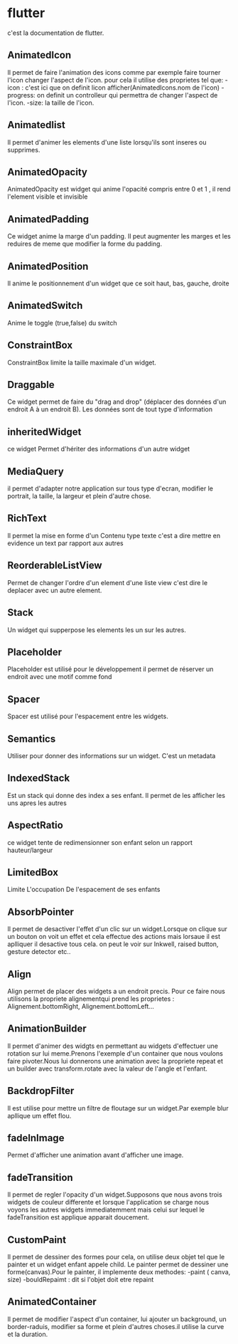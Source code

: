 # flutter
c'est la documentation de flutter.

## AnimatedIcon
Il permet de faire l'animation des icons comme par exemple faire tourner l'icon changer l'aspect de l'icon.
pour cela il utilise des proprietes tel que:
-icon : c'est ici que on definit licon afficher(AnimatedIcons.nom de l'icon)
-progress: on definit un controlleur qui permettra de changer l'aspect de l'icon.
-size: la taille de l'icon.

## Animatedlist
Il permet d'animer les elements d'une liste lorsqu'ils sont inseres ou supprimes.



## AnimatedOpacity 
AnimatedOpacity est widget qui anime l'opacité compris entre 0 et 1 , il rend l'element visible et invisible


## AnimatedPadding
Ce widget anime la marge d'un padding. Il peut augmenter les marges et les reduires de meme que modifier la forme du padding.

## AnimatedPosition
Il anime le positionnement d'un widget que ce soit haut, bas, gauche, droite 

## AnimatedSwitch
Anime le toggle (true,false) du switch


## ConstraintBox 
ConstraintBox limite la taille maximale d'un widget.


## Draggable
Ce widget permet de faire du "drag and drop" (déplacer des données d'un endroit A à un endroit B). Les données sont de tout type d'information


## inheritedWidget 
ce widget Permet d'hériter des informations d'un autre widget 


## MediaQuery 
il permet d'adapter notre application sur tous type d'ecran, modifier le portrait, la taille, la largeur et plein d'autre chose.

## RichText
Il permet la mise en forme d'un Contenu  type texte c'est a dire mettre en evidence un text par rapport aux autres

## ReorderableListView 
Permet de changer l'ordre d'un element d'une liste view c'est dire le deplacer avec un autre element.

## Stack 
Un widget qui supperpose les elements les un sur les autres.


## Placeholder
Placeholder est utilisé pour le développement il permet de réserver un endroit avec une motif comme fond


## Spacer
Spacer est utilisé pour l'espacement entre les widgets.

## Semantics 
Utiliser pour donner des informations sur un widget. C'est un metadata


## IndexedStack
Est un stack qui donne des index a ses enfant. Il permet de les afficher les uns apres les autres


## AspectRatio
ce widget tente de redimensionner son enfant selon un rapport hauteur/largeur

## LimitedBox
Limite L'occupation De l'espacement  de ses enfants

## AbsorbPointer
Il permet de desactiver l'effet d'un clic sur un widget.Lorsque on clique sur un bouton on voit un effet et cela effectue des actions mais lorsaue il est aplliquer il desactive tous cela. on peut le voir sur Inkwell, raised button, gesture detector etc..

## Align
Align permet de placer des widgets a un endroit precis. Pour ce faire nous utilisons la propriete alignementqui prend les proprietes : Alignement.bottomRight, Alignement.bottomLeft...

## AnimationBuilder
Il permet d'animer des widgts en permettant au widgets d'effectuer une rotation sur lui meme.Prenons l'exemple d'un container que nous voulons faire pivoter.Nous lui donnerons une animation avec la propriete repeat et un builder avec transform.rotate avec la valeur de l'angle et l'enfant.

## BackdropFilter
Il est utilise pour mettre un filtre de floutage sur un widget.Par exemple blur apllique um effet flou.

## fadeInImage
Permet d'afficher une animation avant d'afficher une image.

## fadeTransition
Il permet de regler l'opacity d'un widget.Supposons que nous avons trois widgets de couleur differente et lorsque l'application se charge nous voyons les autres widgets immediatemment mais celui sur lequel le fadeTransition est applique apparait doucement.

## CustomPaint
Il permet de dessiner des formes pour cela, on utilise deux objet tel que le painter et un widget enfant appele child.
Le painter permet de dessiner une forme(canvas).Pour le painter, il implemente deux methodes:
-paint ( canva, size)
-bouldRepaimt : dit si l'objet doit etre repaint

## AnimatedContainer
Il permet de modifier l'aspect d'un container, lui ajouter un background, un border-raduis, modifier sa forme et plein d'autres choses.il utilise la curve et la duration.
